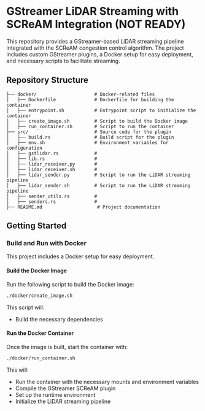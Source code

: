 # **GStreamer LiDAR Streaming with SCReAM Integration (NOT READY)**

This repository provides a GStreamer-based LiDAR streaming pipeline integrated with the SCReAM congestion control algorithm. The project includes custom GStreamer plugins, a Docker setup for easy deployment, and necessary scripts to facilitate streaming.  

## **Repository Structure**  

```
├── docker/                     # Docker-related files
│   ├── Dockerfile              # Dockerfile for building the container
│   ├── entrypoint.sh           # Entrypoint script to initialize the container
│   ├── create_image.sh         # Script to build the Docker image
│   ├── run_container.sh        # Script to run the container
├── src/                        # Source code for the plugin
│   ├── build.rs                # Build script for the plugin
│   ├── env.sh                  # Environment variables for configuration
│   ├── gstlidar.rs             # 
│   ├── lib.rs                  #
│   ├── lidar_receiver.py       #
│   ├── lidar_receiver.sh       #
│   ├── lidar_sender.py         # Script to run the LiDAR streaming pipeline
│   ├── lidar_sender.sh         # Script to run the LiDAR streaming pipeline
│   ├── sender_utils.rs         #
│   ├── senders.rs              # 
├── README.md                    # Project documentation
```

## **Getting Started**

### **Build and Run with Docker**
This project includes a Docker setup for easy deployment.  

#### **Build the Docker Image**
Run the following script to build the Docker image:
```sh
./docker/create_image.sh
```
This script will:
- Build the necessary dependencies  

#### **Run the Docker Container**
Once the image is built, start the container with:
```sh
./docker/run_container.sh
```
This will:
- Run the container with the necessary mounts and environment variables  
- Compile the GStreamer SCReAM plugin  
- Set up the runtime environment  
- Initialize the LiDAR streaming pipeline  
